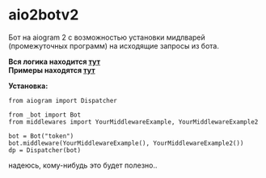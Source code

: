 # aio2botv2
Бот на aiogram 2 с возможностью установки мидлварей (промежуточных программ) на исходящие запросы из бота.  
  
**Вся логика находится [тут](https://github.com/wakaree/aio2botv2/blob/main/_bot)**  
**Примеры находятся [тут](https://github.com/wakaree/aio2botv2/blob/main/middlewares)**  
  
**Установка:**  
  
```
from aiogram import Dispatcher

from _bot import Bot
from middlewares import YourMiddlewareExample, YourMiddlewareExample2

bot = Bot("token")
bot.middleware(YourMiddlewareExample(), YourMiddlewareExample2())
dp = Dispatcher(bot)
```
  
  
надеюсь, кому-нибудь это будет полезно..  
